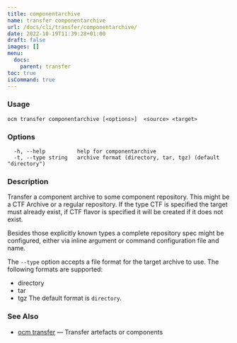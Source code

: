 ```yaml
---
title: componentarchive
name: transfer componentarchive
url: /docs/cli/transfer/componentarchive/
date: 2022-10-19T11:39:28+01:00
draft: false
images: []
menu:
  docs:
    parent: transfer
toc: true
isCommand: true
---
```

### Usage

```
ocm transfer componentarchive [<options>]  <source> <target>
```

### Options

```
  -h, --help          help for componentarchive
  -t, --type string   archive format (directory, tar, tgz) (default "directory")
```

### Description


Transfer a component archive to some component repository. This might
be a CTF Archive or a regular repository.
If the type CTF is specified the target must already exist, if CTF flavor
is specified it will be created if it does not exist.

Besides those explicitly known types a complete repository spec might be configured,
either via inline argument or command configuration file and name.

The <code>--type</code> option accepts a file format for the
target archive to use. The following formats are supported:
- directory
- tar
- tgz
The default format is <code>directory</code>.


### See Also

* [ocm transfer](/docs/cli/transfer)	 &mdash; Transfer artefacts or components


